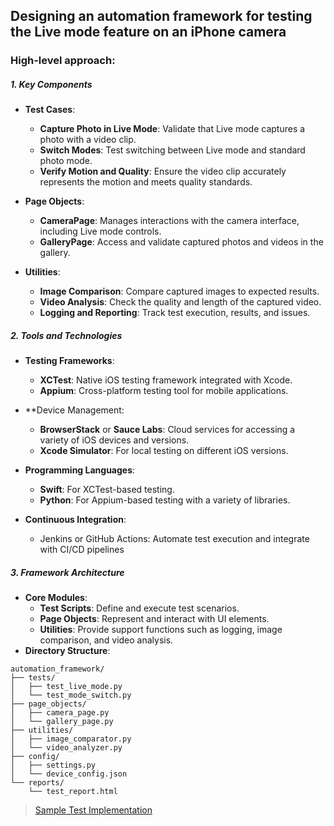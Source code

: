 
## Designing an automation framework for testing the Live mode feature on an iPhone camera

### High-level approach:

##### 1. Key Components
* **Test Cases**:

  * **Capture Photo in Live Mode**: Validate that Live mode captures a photo with a video clip.
  * **Switch Modes**: Test switching between Live mode and standard photo mode.
  * **Verify Motion and Quality**: Ensure the video clip accurately represents the motion and meets quality standards.
* **Page Objects**:

  * **CameraPage**: Manages interactions with the camera interface, including Live mode controls.
  * **GalleryPage**: Access and validate captured photos and videos in the gallery.
* **Utilities**:

  * **Image Comparison**: Compare captured images to expected results.
  * **Video Analysis**: Check the quality and length of the captured video.
  * **Logging and Reporting**: Track test execution, results, and issues.

##### 2. Tools and Technologies
* **Testing Frameworks**:

  * **XCTest**: Native iOS testing framework integrated with Xcode.
  * **Appium**: Cross-platform testing tool for mobile applications.
* **Device Management:

  * **BrowserStack** or **Sauce Labs**: Cloud services for accessing a variety of iOS devices and versions.
  * **Xcode Simulator**: For local testing on different iOS versions.
* **Programming Languages**:

  * **Swift**: For XCTest-based testing.
  * **Python**: For Appium-based testing with a variety of libraries.
* **Continuous Integration**:

  * Jenkins or GitHub Actions: Automate test execution and integrate with CI/CD pipelines
##### 3. Framework Architecture
* **Core Modules**: 
  * **Test Scripts**: Define and execute test scenarios.
  * **Page Objects**: Represent and interact with UI elements.
  * **Utilities**: Provide support functions such as logging, image comparison, and video analysis.
* **Directory Structure**:
```
automation_framework/
├── tests/
│   ├── test_live_mode.py
│   └── test_mode_switch.py
├── page_objects/
│   ├── camera_page.py
│   └── gallery_page.py
├── utilities/
│   ├── image_comparator.py
│   └── video_analyzer.py
├── config/
│   ├── settings.py
│   └── device_config.json
└── reports/
    └── test_report.html

```

>[Sample Test Implementation](SampleAppiumTest.py) 

